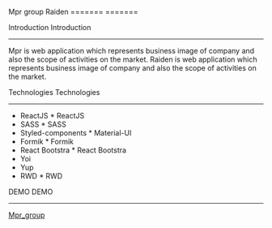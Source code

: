 Mpr group 	Raiden
=======	=======


Introduction	Introduction
-----------	-----------


Mpr  is web application which represents business image of company and also the scope of activities on the market.	Raiden is web application which represents business image of company and also the scope of activities on the market.




Technologies	Technologies
-----------	-----------


* ReactJS	* ReactJS
* SASS	* SASS
* Styled-components	* Material-UI
* Formik	* Formik
* React Bootstra	* React Bootstra
* Yoi
* Yup
* RWD	* RWD




DEMO	DEMO
--------------	--------------


[Mpr_group](https://mojzesz13.github.io/Mpr/#/)
